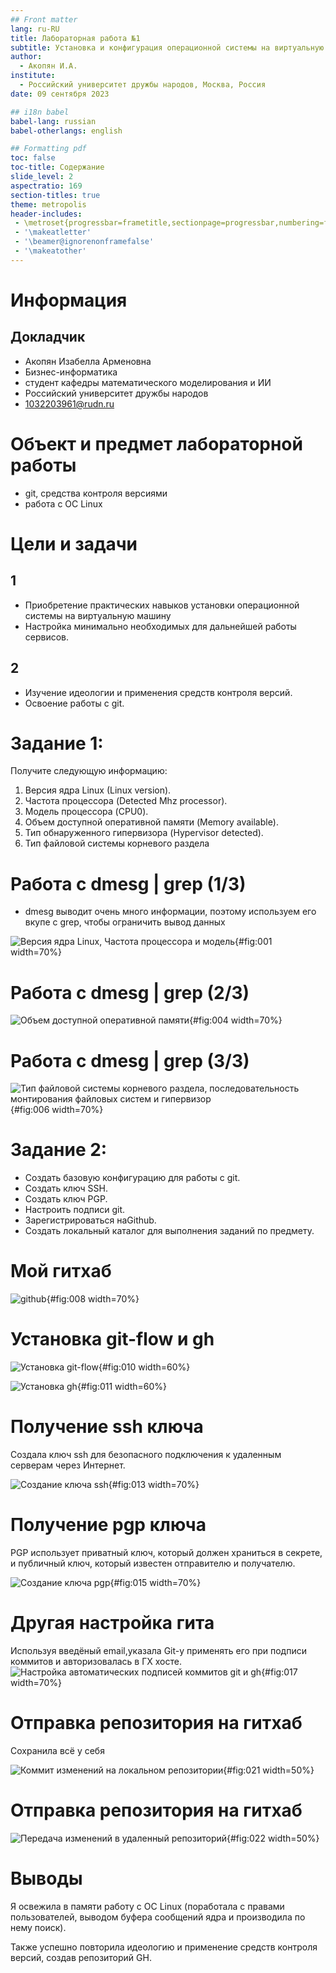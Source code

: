 ```yaml
---
## Front matter
lang: ru-RU
title: Лабораторная работа №1
subtitle: Установка и конфигурация операционной системы на виртуальную машину. Управление версиями
author:
  - Акопян И.А.
institute:
  - Российский университет дружбы народов, Москва, Россия
date: 09 сентября 2023

## i18n babel
babel-lang: russian
babel-otherlangs: english

## Formatting pdf
toc: false
toc-title: Содержание
slide_level: 2
aspectratio: 169
section-titles: true
theme: metropolis
header-includes:
 - \metroset{progressbar=frametitle,sectionpage=progressbar,numbering=fraction}
 - '\makeatletter'
 - '\beamer@ignorenonframefalse'
 - '\makeatother'
---
```


# Информация

## Докладчик



  * Акопян Изабелла Арменовна
  * Бизнес-информатика
  * студент кафедры математического моделирования и ИИ
  * Российский университет дружбы народов
  * [1032203961@rudn.ru](mailto:1032203961@rudn.ru)



# Объект и предмет лабораторной работы

- git, средства контроля версиями
- работа с ОС Linux


# Цели и задачи

## 1
- Приобретение практических навыков установки операционной системы на виртуальную машину
- Настройка минимально необходимых для дальнейшей работы сервисов.

## 2
- Изучение идеологии и применения средств контроля версий.
- Освоение работы с git.

# Задание 1:

Получите следующую информацию:

1. Версия ядра Linux (Linux version).
2. Частота процессора (Detected Mhz processor).
3. Модель процессора (CPU0).
4. Объем доступной оперативной памяти (Memory available).
5. Тип обнаруженного гипервизора (Hypervisor detected).
6.  Тип файловой системы корневого раздела

# Работа с dmesg | grep (1/3)

- dmesg выводит очень много информации, поэтому используем его вкупе с grep, чтобы ограничить вывод данных


![Версия ядра Linux, Частота процессора и модель ](image/01.jpeg){#fig:001 width=70%}


# Работа с dmesg | grep (2/3)

![Объем доступной оперативной памяти](image/02.jpeg){#fig:004 width=70%}


# Работа с dmesg | grep (3/3)

![Тип файловой системы корневого раздела, последовательность монтирования файловых систем и гипервизор](image/03.jpeg){#fig:006 width=70%}


# Задание 2:

- Создать базовую конфигурацию для работы с git.
- Создать ключ SSH.
- Создать ключ PGP.
- Настроить подписи git.
- Зарегистрироваться наGithub.
- Создать локальный каталог для выполнения заданий по предмету.



# Мой гитхаб

![github](image/0.png){#fig:008 width=70%}


# Установка git-flow и gh


![Установка git-flow](image/2.jpeg){#fig:010 width=60%}

![Установка gh](image/3.jpeg){#fig:011 width=60%}

# Получение ssh ключа

Создала ключ ssh для безопасного подключения к удаленным серверам через Интернет.

![Создание ключа ssh](image/5.jpeg){#fig:013 width=70%}

# Получение pgp ключа

PGP использует приватный ключ, который должен храниться в секрете, и публичный ключ, который известен отправителю и получателю. 

![Создание ключа pgp](image/7.jpeg){#fig:015 width=70%}

# Другая настройка гита

Используя введёный email,указала Git-у применять его при подписи коммитов и авторизовалась в ГХ хосте.
![Настройка автоматических подписей коммитов git и gh](image/9.jpeg){#fig:017 width=70%}


# Отправка репозитория на гитхаб

Сохранила всё у себя

![Коммит изменений на локальном репозитории](image/13.jpeg){#fig:021 width=50%}

# Отправка репозитория на гитхаб

![Передача изменений в удаленный репозиторий](image/14.jpeg){#fig:022 width=50%}

# Выводы

Я освежила в памяти работу с ОС Linux (поработала с правами пользователей, выводом буфера сообщений ядра и производила по нему поиск).

Также успешно повторила идеологию и применение средств контроля версий, создав репозиторий GH.



